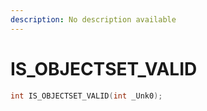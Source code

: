 ```yaml
---
description: No description available 
---
```


# IS_OBJECTSET_VALID

```cpp
int IS_OBJECTSET_VALID(int _Unk0);
```